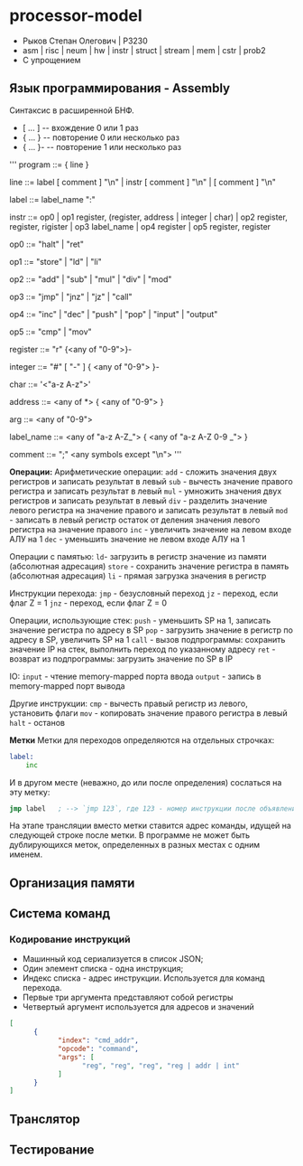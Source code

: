 # processor-model

- Рыков Степан Олегович | P3230
- asm | risc | neum | hw | instr | struct | stream | mem | cstr | prob2
- С упрощением

## Язык программирования - Assembly

Синтаксис в расширенной БНФ.

- [ ... ] -- вхождение 0 или 1 раз
- { ... } -- повторение 0 или несколько раз
- { ... }- -- повторение 1 или несколько раз

'''
program ::= { line }

line ::= label [ comment ] "\n"
       | instr [ comment ] "\n"
       | [ comment ] "\n"

label ::= label_name ":"

instr ::= op0
        | op1 register, (register, address | integer | char)
        | op2 register, register, rigister
        | op3 label_name
        | op4 register
        | op5 register, register

op0 ::= "halt"
      | "ret"

op1 ::= "store"
      | "ld"
      | "li"

op2 ::= "add"
      | "sub"
      | "mul"
      | "div"
      | "mod"

op3 ::= "jmp"
      | "jnz"
      | "jz"
      | "call"

op4 ::= "inc"
      | "dec"
      | "push"
      | "pop"
      | "input"
      | "output"

op5 ::= "cmp"
      | "mov"

register ::= "r" {<any of "0-9">}-

integer ::= "#" [ "-" ] { <any of "0-9"> }-

char ::= '<"a-z A-z">'

address ::= <any of *> { <any of "0-9"> }

arg ::= <any of "0-9">

label_name ::= <any of "a-z A-Z_"> { <any of "a-z A-Z 0-9 _"> }

comment ::= ";" <any symbols except "\n">
'''

**Операции:**
Арифметические операции:
`add` - сложить значения двух регистров и записать результат в левый
`sub` - вычесть значение правого регистра и записать результат в левый
`mul` - умножить значения двух регистров и записать результат в левый
`div` - разделить значение левого регистра на значение правого и записать результат в левый
`mod` - записать в левый регистр остаток от деления значения левого регистра на значение правого
`inc` - увеличить значение на левом входе АЛУ на 1
`dec` - уменьшить значение не левом входе АЛУ на 1

Операции с памятью:
`ld`- загрузить в регистр значение из памяти (абсолютная адресация)
`store` - сохранить значение регистра в память (абсолютная адресация)
`li` - прямая загрузка значения в регистр

Инструкции перехода:
`jmp` - безусловный переход
`jz` - переход, если флаг Z = 1
`jnz` - переход, если флаг Z = 0

Операции, использующие стек:
`push` - уменьшить SP на 1, записать значение регистра по адресу в SP
`pop` - загрузить значение в регистр по адресу в SP, увеличить SP на 1
`call` - вызов подпрограммы: сохранить значение IP на стек, выполнить переход по указанному адресу
`ret` - возврат из подпрограммы: загрузить значение по SP в IP

IO:
`input` - чтение memory-mapped порта ввода
`output` - запись в memory-mapped порт вывода

Другие инструкции:
`cmp` - вычесть правый регистр из левого, установить флаги
`mov` - копировать значение правого регистра в левый
`halt` - останов

**Метки**
Метки для переходов определяются на отдельных строчках:

```asm
label:
    inc
```

И в другом месте (неважно, до или после определения) сослаться на эту метку:

```asm
jmp label   ; --> `jmp 123`, где 123 - номер инструкции после объявления метки
```

На этапе трансляции вместо метки ставится адрес команды, идущей на следующей строке после метки.
В программе не может быть дублирующихся меток, определенных в разных местах с одним именем.

## Организация памяти

## Система команд

### Кодирование инструкций

- Машинный код сериализуется в список JSON;
- Один элемент списка - одна инструкция;
- Индекс списка - адрес инструкции. Используется для команд перехода.
- Первые три аргумента представляют собой регистры
- Четвертый аргумент используется для адресов и значений

```JSON
[
      {
            "index": "cmd_addr",
            "opcode": "command",
            "args": [
                  "reg", "reg", "reg", "reg | addr | int"
            ]
      }
]
```

## Транслятор

## Тестирование
